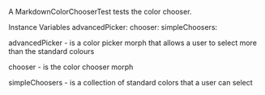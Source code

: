 A MarkdownColorChooserTest tests the color chooser.

Instance Variables
	advancedPicker:		<ColorPickerMorph>
	chooser:					<MarkdownColorChooser>
	simpleChoosers:		<OrderedCollection>

advancedPicker
	- is a color picker morph that allows a user to select more than the standard colours

chooser
	- is the color chooser morph

simpleChoosers
	- is a collection of standard colors that a user can select
